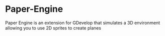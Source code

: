 # Paper-Engine
Paper Engine is an extension for GDevelop that simulates a 3D environment allowing you to use 2D sprites to create planes


